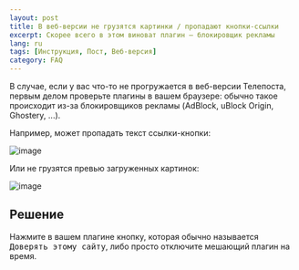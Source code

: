 ```yaml
---
layout: post
title: В веб-версии не грузятся картинки / пропадают кнопки-ссылки
excerpt: Скорее всего в этом виноват плагин — блокировщик рекламы
lang: ru
tags: [Инструкция, Пост, Веб-версия]
category: FAQ
---
```


В случае, если у вас что-то не прогружается в веб-версии Телепоста, первым делом проверьте плагины в вашем браузере: обычно такое происходит из-за блокировщиков рекламы (AdBlock, uBlock Origin, Ghostery, ...).

Например, может пропадать текст ссылки-кнопки:

![image](https://user-images.githubusercontent.com/24430718/104624934-37c23880-56a5-11eb-9afd-ff75eb61fed3.png)

Или не грузятся превью загруженных картинок:

![image](https://user-images.githubusercontent.com/24430718/108559943-0e807200-730d-11eb-88f6-3a693dca70aa.png)

## Решение

Нажмите в вашем плагине кнопку, которая обычно называется <kbd>Доверять этому сайту</kbd>, либо просто отключите мешающий плагин на время.
